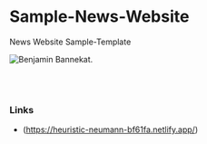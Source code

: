 # Sample-News-Website
News Website Sample-Template


![Benjamin Bannekat](https://user-images.githubusercontent.com/59998576/101882578-15c42a80-3bbc-11eb-8f31-4d46a422ea77.png).



<br><br>
### Links

 - (https://heuristic-neumann-bf61fa.netlify.app/)



